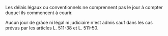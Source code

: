 Les délais légaux ou conventionnels ne comprennent pas le jour à compter duquel ils commencent à courir.

Aucun jour de grâce ni légal ni judiciaire n'est admis sauf dans les cas prévus par les articles L. 511-38 et L. 511-50.
